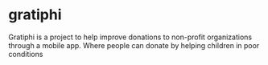 # gratiphi

Gratiphi is a project to help improve donations to non-profit organizations through a mobile app. Where people can donate by helping children in poor conditions
